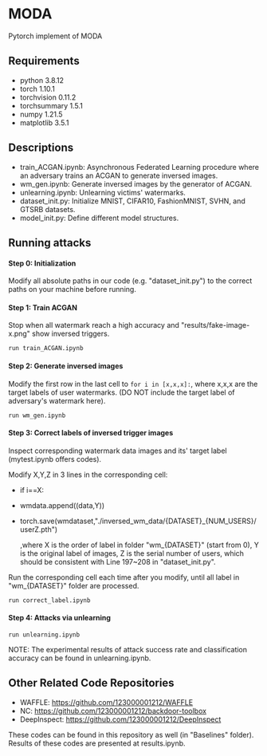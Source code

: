 # MODA
 Pytorch implement of MODA

## Requirements

- python 3.8.12
- torch 1.10.1
- torchvision 0.11.2
- torchsummary 1.5.1
- numpy 1.21.5
- matplotlib 3.5.1

## Descriptions

- train_ACGAN.ipynb: Asynchronous Federated Learning procedure where an adversary trains an ACGAN to generate inversed images.
- wm_gen.ipynb: Generate inversed images by the generator of ACGAN.
- unlearning.ipynb: Unlearning victims' watermarks.
- dataset_init.py: Initialize MNIST, CIFAR10, FashionMNIST, SVHN, and GTSRB datasets.
- model_init.py: Define different model structures.

## Running attacks

#### Step 0: Initialization

Modify all absolute paths in our code (e.g. "dataset_init.py") to the correct paths on your machine before running.

#### Step 1: Train ACGAN

Stop when all watermark reach a high accuracy and "results/fake-image-x.png" show inversed triggers.

~~~
run train_ACGAN.ipynb
~~~

#### Step 2: Generate inversed images

Modify the first row in the last cell to `for i in [x,x,x]:`, where x,x,x are the target labels of user watermarks. (DO NOT include the target label of adversary's watermark here).

~~~
run wm_gen.ipynb
~~~

#### Step 3: Correct labels of inversed trigger images

Inspect corresponding watermark data images and its' target label (mytest.ipynb offers codes). 

Modify X,Y,Z in 3 lines in the corresponding  cell: 

- if i==X:

- wmdata.append((data,Y))

- torch.save(wmdataset,"./inversed_wm_data/{DATASET}_{NUM_USERS}/userZ.pth")

  ,where X is the order of label in folder "wm_{DATASET}" (start from 0), Y is the original label of images, Z is the serial number of users, which should be consistent with Line 197~208 in "dataset_init.py".

Run the corresponding cell each time after you modify, until all label in "wm_{DATASET}" folder are processed.

```
run correct_label.ipynb
```

#### Step 4: Attacks via unlearning

~~~
run unlearning.ipynb
~~~

NOTE: The experimental results of attack success rate and classification accuracy can be found in unlearning.ipynb.

## Other Related Code Repositories

- WAFFLE: https://github.com/123000001212/WAFFLE
- NC: https://github.com/123000001212/backdoor-toolbox
- DeepInspect: https://github.com/123000001212/DeepInspect


These codes can be found in this repository as well (in "Baselines" folder). Results of these codes are presented at results.ipynb. 